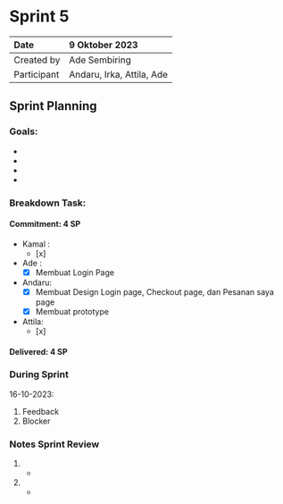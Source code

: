 # Sprint 5


|Date| 9 Oktober 2023|
| :- | :- |
|Created by|Ade Sembiring|
|Participant|Andaru, Irka, Attila, Ade|
## Sprint Planning
### Goals:
- 
- 
- 
- 

### Breakdown Task:
#### Commitment: 4 SP
- Kamal :
  - [x]
- Ade   : 
  - [x] Membuat Login Page
- Andaru: 
  - [x] Membuat Design Login page, Checkout page, dan Pesanan saya page
  - [X] Membuat prototype
- Attila: 
  - [x] 
#### Delivered:	 4 SP
### During Sprint
16-10-2023:

1. Feedback
1. Blocker
### Notes Sprint Review
1. - 
2. - 
